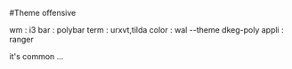 #Theme offensive

wm : i3
bar : polybar
term : urxvt,tilda
color : wal --theme dkeg-poly
appli : ranger

it's common ...
